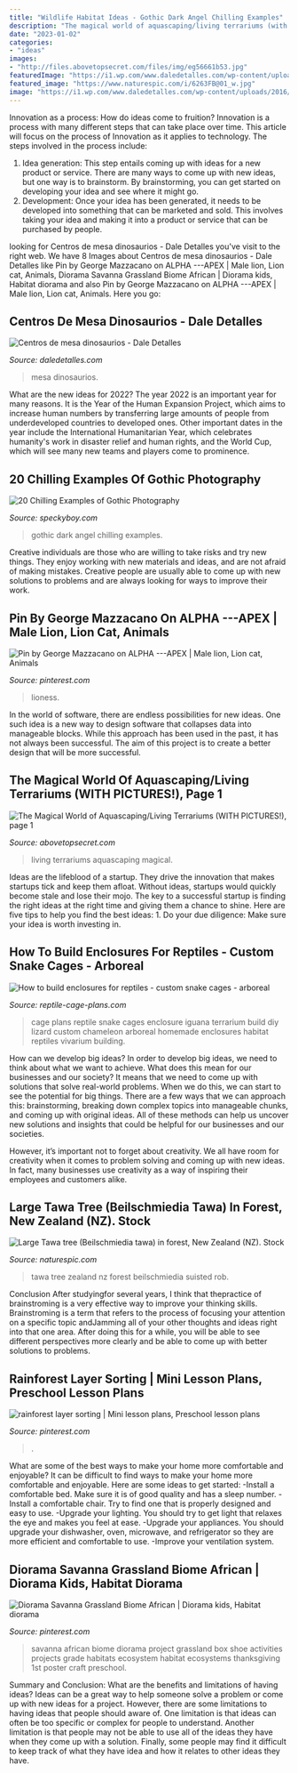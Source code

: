 ```yaml
---
title: "Wildlife Habitat Ideas - Gothic Dark Angel Chilling Examples"
description: "The magical world of aquascaping/living terrariums (with pictures!), page 1"
date: "2023-01-02"
categories:
- "ideas"
images:
- "http://files.abovetopsecret.com/files/img/eg56661b53.jpg"
featuredImage: "https://i1.wp.com/www.daledetalles.com/wp-content/uploads/2016/03/centro-de-mesa-dinosaurios9.jpg?resize=564%2C911"
featured_image: "https://www.naturespic.com/i/6263FB@01_w.jpg"
image: "https://i1.wp.com/www.daledetalles.com/wp-content/uploads/2016/03/centro-de-mesa-dinosaurios9.jpg?resize=564%2C911"
---
```



Innovation as a process: How do ideas come to fruition?
Innovation is a process with many different steps that can take place over time. This article will focus on the process of Innovation as it applies to technology. The steps involved in the process include: 
1. Idea generation: This step entails coming up with ideas for a new product or service. There are many ways to come up with new ideas, but one way is to brainstorm. By brainstorming, you can get started on developing your idea and see where it might go. 
2. Development: Once your idea has been generated, it needs to be developed into something that can be marketed and sold. This involves taking your idea and making it into a product or service that can be purchased by people. 

	

		
looking for Centros de mesa dinosaurios - Dale Detalles you've visit to the right web. We have 8 Images about Centros de mesa dinosaurios - Dale Detalles like Pin by George Mazzacano on ALPHA ---APEX | Male lion, Lion cat, Animals, Diorama Savanna Grassland Biome African | Diorama kids, Habitat diorama and also Pin by George Mazzacano on ALPHA ---APEX | Male lion, Lion cat, Animals. Here you go:
		
    
## Centros De Mesa Dinosaurios - Dale Detalles

<img loading=lazy src="https://i1.wp.com/www.daledetalles.com/wp-content/uploads/2016/03/centro-de-mesa-dinosaurios9.jpg?resize=564%2C911" onerror="this.onerror=null;this.src='https://tse2.mm.bing.net/th?id=OIP.3_rr-1jiuvvjA6NG8OhtBgHaL9&amp;pid=15.1';" alt="Centros de mesa dinosaurios - Dale Detalles">

_Source: daledetalles.com_

>mesa dinosaurios. 

	

What are the new ideas for 2022?
The year 2022 is an important year for many reasons. It is the Year of the Human Expansion Project, which aims to increase human numbers by transferring large amounts of people from underdeveloped countries to developed ones. Other important dates in the year include the International Humanitarian Year, which celebrates humanity's work in disaster relief and human rights, and the World Cup, which will see many new teams and players come to prominence.

    
## 20 Chilling Examples Of Gothic Photography

<img loading=lazy src="https://speckyboy.com/wp-content/uploads/2019/04/gothic-photography-dark-18.jpg" onerror="this.onerror=null;this.src='https://tse3.mm.bing.net/th?id=OIP.yci87L0QJnaoHFiw-221MQHaLF&amp;pid=15.1';" alt="20 Chilling Examples of Gothic Photography">

_Source: speckyboy.com_

>gothic dark angel chilling examples. 

	

Creative individuals are those who are willing to take risks and try new things. They enjoy working with new materials and ideas, and are not afraid of making mistakes. Creative people are usually able to come up with new solutions to problems and are always looking for ways to improve their work.

    
## Pin By George Mazzacano On ALPHA ---APEX | Male Lion, Lion Cat, Animals

<img loading=lazy src="https://i.pinimg.com/736x/82/34/b7/8234b71598c4a8066bea02f6faed3361.jpg" onerror="this.onerror=null;this.src='https://tse1.mm.bing.net/th?id=OIP.-uZOdN5DYgjJWJMcPCzMDwHaNK&amp;pid=15.1';" alt="Pin by George Mazzacano on ALPHA ---APEX | Male lion, Lion cat, Animals">

_Source: pinterest.com_

>lioness. 

	

In the world of software, there are endless possibilities for new ideas. One such idea is a new way to design software that collapses data into manageable blocks. While this approach has been used in the past, it has not always been successful. The aim of this project is to create a better design that will be more successful.

    
## The Magical World Of Aquascaping/Living Terrariums (WITH PICTURES!), Page 1

<img loading=lazy src="http://files.abovetopsecret.com/files/img/eg56661b53.jpg" onerror="this.onerror=null;this.src='https://tse4.mm.bing.net/th?id=OIP.Ys9Z-nBi5z7Zmpq0JDNtCwHaFp&amp;pid=15.1';" alt="The Magical World of Aquascaping/Living Terrariums (WITH PICTURES!), page 1">

_Source: abovetopsecret.com_

>living terrariums aquascaping magical. 

	

Ideas are the lifeblood of a startup. They drive the innovation that makes startups tick and keep them afloat. Without ideas, startups would quickly become stale and lose their mojo. The key to a successful startup is finding the right ideas at the right time and giving them a chance to shine. Here are five tips to help you find the best ideas: 1. Do your due diligence: Make sure your idea is worth investing in.

    
## How To Build Enclosures For Reptiles - Custom Snake Cages - Arboreal

<img loading=lazy src="https://www.reptile-cage-plans.com/gallery/galimages/P6020054.JPG" onerror="this.onerror=null;this.src='https://tse4.mm.bing.net/th?id=OIP.hRg1dJMaNRz8PBlZqOCYMAHaFj&amp;pid=15.1';" alt="How to build enclosures for reptiles - custom snake cages - arboreal">

_Source: reptile-cage-plans.com_

>cage plans reptile snake cages enclosure iguana terrarium build diy lizard custom chameleon arboreal homemade enclosures habitat reptiles vivarium building. 

	

How can we develop big ideas?
In order to develop big ideas, we need to think about what we want to achieve. What does this mean for our businesses and our society? It means that we need to come up with solutions that solve real-world problems. When we do this, we can start to see the potential for big things.
There are a few ways that we can approach this: brainstorming, breaking down complex topics into manageable chunks, and coming up with original ideas. All of these methods can help us uncover new solutions and insights that could be helpful for our businesses and our societies.

However, it’s important not to forget about creativity. We all have room for creativity when it comes to problem solving and coming up with new ideas. In fact, many businesses use creativity as a way of inspiring their employees and customers alike.

    
## Large Tawa Tree (Beilschmiedia Tawa) In Forest, New Zealand (NZ). Stock

<img loading=lazy src="https://www.naturespic.com/i/6263FB@01_w.jpg" onerror="this.onerror=null;this.src='https://tse3.mm.bing.net/th?id=OIP.gSyQHqaGVG9GCH4KS6LQxAHaJk&amp;pid=15.1';" alt="Large Tawa tree (Beilschmiedia tawa) in forest, New Zealand (NZ). Stock">

_Source: naturespic.com_

>tawa tree zealand nz forest beilschmiedia suisted rob. 

	

Conclusion
After studyingfor several years, I think that thepractice of brainstroming is a very effective way to improve your thinking skills. Brainstroming is a term that refers to the process of focusing your attention on a specific topic andJamming all of your other thoughts and ideas right into that one area. After doing this for a while, you will be able to see different perspectives more clearly and be able to come up with better solutions to problems.

    
## Rainforest Layer Sorting | Mini Lesson Plans, Preschool Lesson Plans

<img loading=lazy src="https://i.pinimg.com/736x/ca/6b/92/ca6b9295fee35069aa279dc169ad9837.jpg" onerror="this.onerror=null;this.src='https://tse4.mm.bing.net/th?id=OIP.rWbFVBCe5uoWmSnCGe00iQHaJ3&amp;pid=15.1';" alt="rainforest layer sorting | Mini lesson plans, Preschool lesson plans">

_Source: pinterest.com_

>. 

	

What are some of the best ways to make your home more comfortable and enjoyable?
It can be difficult to find ways to make your home more comfortable and enjoyable. Here are some ideas to get started: 
-Install a comfortable bed. Make sure it is of good quality and has a sleep number.
-Install a comfortable chair. Try to find one that is properly designed and easy to use.
-Upgrade your lighting. You should try to get light that relaxes the eye and makes you feel at ease.
-Upgrade your appliances. You should upgrade your dishwasher, oven, microwave, and refrigerator so they are more efficient and comfortable to use. 
-Improve your ventilation system.

    
## Diorama Savanna Grassland Biome African | Diorama Kids, Habitat Diorama

<img loading=lazy src="https://i.pinimg.com/736x/42/94/e6/4294e6d40003a7070e07f24d26f76965.jpg" onerror="this.onerror=null;this.src='https://tse1.mm.bing.net/th?id=OIP.AEe9fE49l1IUG7gwmZgknwHaJ3&amp;pid=15.1';" alt="Diorama Savanna Grassland Biome African | Diorama kids, Habitat diorama">

_Source: pinterest.com_

>savanna african biome diorama project grassland box shoe activities projects grade habitats ecosystem habitat ecosystems thanksgiving 1st poster craft preschool. 

	

Summary and Conclusion: What are the benefits and limitations of having ideas?
Ideas can be a great way to help someone solve a problem or come up with new ideas for a project. However, there are some limitations to having ideas that people should aware of. One limitation is that ideas can often be too specific or complex for people to understand. Another limitation is that people may not be able to use all of the ideas they have when they come up with a solution. Finally, some people may find it difficult to keep track of what they have idea and how it relates to other ideas they have.

